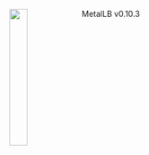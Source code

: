 ---
---
<img align="left" src="/images/logo/metallb-white.png" width="25%"></img>
MetalLB v0.10.3
<p style="clear: both"></p>

